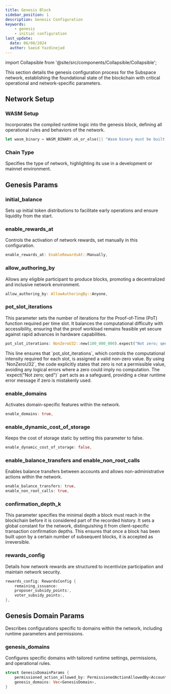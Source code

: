 ```yaml
---
title: Genesis Block
sidebar_position: 1
description: Genesis Configuration 
keywords:
    - genesis
    - initial configuration
last_update:
  date: 06/08/2024
  author: Saeid Yazdinejad
---
```


import Collapsible from '@site/src/components/Collapsible/Collapsible';

<!-- ## Genesis Configuration -->

This section details the genesis configuration process for the Subspace network, establishing the foundational state of the blockchain with critical operational and network-specific parameters.

## Network Setup

### WASM Setup

Incorporates the compiled runtime logic into the genesis block, defining all operational rules and behaviors of the network.

```rust
let wasm_binary = WASM_BINARY.ok_or_else(|| "Wasm binary must be built for Gemini".to_string())?;
```

### Chain Type
Specifies the type of network, highlighting its use in a development or mainnet environment.


<!-- ## Subspace Genesis Config -->

<!-- ### sudo_account
Specifies the account with administrative privileges, enabling essential governance functionalities.

```rust
let sudo_account = get_account_id_from_seed("Alice");
``` -->



## Genesis Params

### initial_balance

Sets up initial token distributions to facilitate early operations and ensure liquidity from the start.

### enable_rewards_at
Controls the activation of network rewards, set manually in this configuration.

```rust
enable_rewards_at: EnableRewardsAt::Manually,
```

### allow_authoring_by

Allows any eligible participant to produce blocks, promoting a decentralized and inclusive network environment.

```rust
allow_authoring_by: AllowAuthoringBy::Anyone,
```

### pot_slot_iterations

This parameter sets the number of iterations for the Proof-of-Time (PoT) function required per time slot. It balances the computational difficulty with accessibility, ensuring that the proof workload remains feasible yet secure against rapid advances in hardware capabilities.

```rust
pot_slot_iterations: NonZeroU32::new(100_000_000).expect("Not zero; qed"),
```
<Collapsible title="Implementation Note">
This line ensures that `pot_slot_iterations`, which controls the computational intensity required for each slot, is assigned a valid non-zero value. By using `NonZeroU32`, the code explicitly states that zero is not a permissible value, avoiding any logical errors where a zero could imply no computation. The `expect("Not zero; qed")` part acts as a safeguard, providing a clear runtime error message if zero is mistakenly used.
</Collapsible>

### enable_domains

Activates domain-specific features within the network.


```rust
enable_domains: true,
```

### enable_dynamic_cost_of_storage

Keeps the cost of storage static by setting this parameter to false.

```rust
enable_dynamic_cost_of_storage: false,
```

### enable_balance_transfers and enable_non_root_calls

Enables balance transfers between accounts and allows non-administrative actions within the network.

```rust
enable_balance_transfers: true,
enable_non_root_calls: true,
```

### confirmation_depth_k

This parameter specifies the minimal depth a block must reach in the blockchain before it is considered part of the recorded history. It sets a global constant for the network, distinguishing it from client-specific transaction confirmation depths. This ensures that once a block has been built upon by a certain number of subsequent blocks, it is accepted as irreversible.

### rewards_config

Details how network rewards are structured to incentivize participation and maintain network security.

```rust
rewards_config: RewardsConfig {
    remaining_issuance:
    proposer_subsidy_points:,
    voter_subsidy_points:,
},
```


## Genesis Domain Params

Describes configurations specific to domains within the network, including runtime parameters and permissions.

### genesis_domains
Configures specific domains with tailored runtime settings, permissions, and operational rules.

```rust
struct GenesisDomainParams {
    permissioned_action_allowed_by: PermissionedActionAllowedBy<AccountId>,
    genesis_domains: Vec<GenesisDomain>,
}
```




